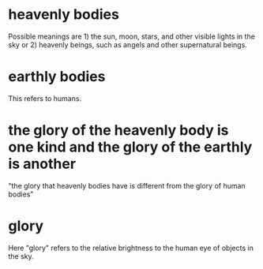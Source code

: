 # heavenly bodies

Possible meanings are 1) the sun, moon, stars, and other visible lights in the sky or 2) heavenly beings, such as angels and other supernatural beings.

# earthly bodies

This refers to humans.

# the glory of the heavenly body is one kind and the glory of the earthly is another

"the glory that heavenly bodies have is different from the glory of human bodies"

# glory

Here "glory" refers to the relative brightness to the human eye of objects in the sky.